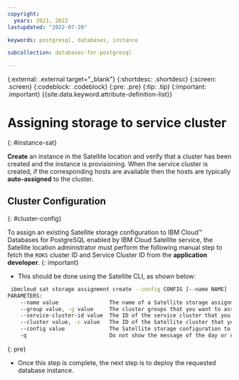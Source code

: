 ```yaml
---
copyright:
  years: 2021, 2022
lastupdated: "2022-07-20"

keywords: postgresql, databases, instance

subcollection: databases-for-postgresql

---
```


{:external: .external target="_blank"}
{:shortdesc: .shortdesc}
{:screen: .screen}
{:codeblock: .codeblock}
{:pre: .pre}
{:tip: .tip}
{:important: .important}
{{site.data.keyword.attribute-definition-list}}

# Assigning storage to service cluster
{: #instance-sat}

**Create** an instance in the Satellite location and verify that a cluster has been created and the instance is provisioning. 
When the service cluster is created, if the corresponding hosts are available then the hosts are typically **auto-assigned** to the cluster.

## Cluster Configuration
{: #cluster-config}

To assign an existing Satellite storage configuration to IBM Cloud™ Databases for PostgreSQL enabled by IBM Cloud Satellite service, the Satellite location administrator must perform the following manual step to fetch the `ROKS` cluster ID and Service Cluster ID from the **application developer**.
{: important}

- This should be done using the Satellite CLI, as shown below:

```sh
 ibmcloud sat storage assignment create --config CONFIG [--name NAME] [-q] (--cluster CLUSTER | --group GROUP | --service-cluster-id CLUSTER)
PARAMETERS:
    --name value                The name of a Satellite storage assignment.
    --group value, -g value     The cluster groups that you want to assign the storage configuration to.
    --service-cluster-id value  The ID of the service cluster that you want to assign the storage configuration to. To get the service cluster ID, run 'ibmcloud sat service ls --location <location>'.
    --cluster value, -c value   The ID of the Satellite cluster that you want to assign the storage configuration to. To get the cluster ID, run 'ibmcloud oc cluster ls --provider satellite'.
    --config value              The Satellite storage configuration to use for the assignment.
    -q                          Do not show the message of the day or update reminders.
```
{: pre}

- Once this step is complete, the next step is to deploy the requested database instance.

